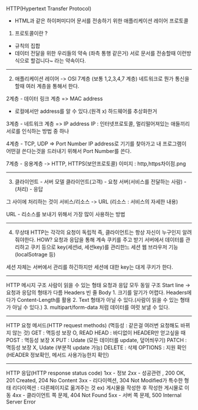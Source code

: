 HTTP(Hypertext Transfer Protocol)
 - HTML과 같은 하이퍼미디어 문서를 전송하기 위한 애플리케이션 레이어 프로토콜

1.  프로토콜이란 ? 
 - 규칙의 집합
 - 데이터 전달을 위한 우리들의 약속 (좌측 통행 같은거)
 서로 문서를 전송할때 이런방식으로 할겁니다~ 라는 약속이다.

------------------------------------------
2. 애플리케이션 레이어 -> OSI 7계층 (보통 1,2,3,4,7 계층)
네트워크로 뭔가 통신을 할때 여러 계층을 통해서 한다.

2계층 - 데이터 링크 계층 => MAC address
- 로컬에서만 address를 알 수 있다.(원격 x)
하드웨어를 추상화한거

3계층 - 네트워크 계층 => IP address
IP : 인터넷프로토콜, 멀리떨어져있는 애들끼리 서로를 인식하는 방법 중 하나

4계층 - TCP, UDP => Port Number
IP address로 기기를 찾아가고
내 프로그램이 어떤걸 쓴다는것을 드러내기 위해서 Port Number를 쓴다.

7계층 - 응용계층 -> HTTP, HTTPS(보안프로토콜)
이미지 : http,https차이점.png

---------------------------------------
3. 클라이언트 - 서버 모델
클라이언트(고객) - 요청
서버(서비스를 전달하는 사람) - (처리) - 응답

그 사이에 처리하는 것이 서비스/리소스 -> URL
(리소스 : 서비스의 자세한 내용)

URL - 리소스를 보내기 위해서 가장 많이 사용하는 방법

------------------
4. 무상태
HTTP는 각각의 요청이 독립적
즉, 클라이언트는 항상 자신이 누구인지 알려줘야한다.
HOW?
요청과 응답을 통해 계속 쿠키를 주고 받기
서버에서 데이터를 관리하고 쿠키 등으로 key(세션id, 세션key)를 관리한느 세션
웹 브라우저 기능(localSotrage 등)

세션 자체는 서버에서 관리를 하긴하지만
세션에 대한 key는 대게 쿠키가 한다.

-------------------
HTTP 메시지 구조
사람이 읽을 수 있는 형태
요청과 응답 모두 동일 구조
    Start line -> 요청과 응답의 형태가 다름
    Headers
    빈 줄
    Body
        1. 크기를 알기가 어렵다. Headers에다가 Content-Length를 활용
        2. Text 형태가 아닐 수 있다.(사람이 읽을 수 있는 형태가 아닐 수 있다.)
        3. multipart/form-data 처럼 데이터를 여럿 보낼 수 있다.

----------------------
HTTP 요청 메서드(HTTP request methods)
(멱등성 : 같은걸 여러번 요청해도 바뀌지 않는 것)
GET : 멱등성 보장 O, READ
HEAD : 바디없이 HEADER만 얻고싶을 때
POST : 멱등성 보장 X
PUT  : Udate (모든 데이터를 update, 덮어씌우기)
PATCH : 멱등성 보장 X, Udate (부분적 update 가능)
DELETE : 삭제
OPTIONS : 지원 확인(HEADER 정보확인, 메서드 사용가능한지 확인)

------------------------
HTTP 응답(HTTP response status code)
1xx - 정보 
2xx - 성공관련 , 200 OK, 201 Created, 204 No Content
3xx - 리다이렉션, 304 Not Modified가 특수한 형태
리다이렉션 : 다른페이지로 옮겨주는 것
ex) 게시물을 작성한 후 작성한 게시물로 이동
4xx - 클라이언트 쪽 문제, 404 Not Found
5xx - 서버 쪽 문제, 500 Internal Server Error
